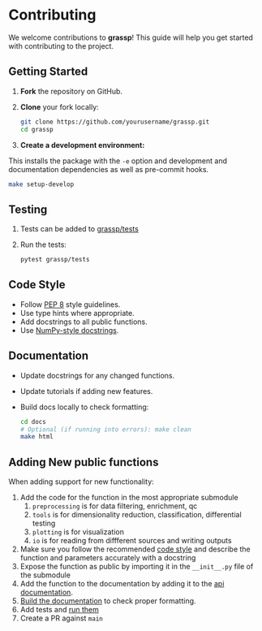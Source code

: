 # Contributing

We welcome contributions to **grassp**! This guide will help you get started with contributing to the project.

## Getting Started

1. **Fork** the repository on GitHub.
2. **Clone** your fork locally:

   ```bash
   git clone https://github.com/yourusername/grassp.git
   cd grassp
   ```

3. **Create a development environment:**

This installs the package with the `-e` option and development and documentation dependencies as well as pre-commit hooks.

   ```bash
   make setup-develop
   ```

## Testing

1. Tests can be added to [grassp/tests](grassp/tests)
2. Run the tests:

   ```bash
   pytest grassp/tests
   ```

## Code Style

- Follow [PEP 8](https://peps.python.org/pep-0008/) style guidelines.
- Use type hints where appropriate.
- Add docstrings to all public functions.
- Use [NumPy-style docstrings](https://numpydoc.readthedocs.io/en/latest/format.html).

## Documentation

- Update docstrings for any changed functions.
- Update tutorials if adding new features.
- Build docs locally to check formatting:

   ```bash
   cd docs
   # Optional (if running into errors): make clean
   make html
   ```

## Adding New public functions

When adding support for new functionality:

1. Add the code for the function in the most appropriate submodule
   1. `preprocessing` is for data filtering, enrichment, qc
   2. `tools` is for dimensionality reduction, classification, differential testing
   3. `plotting` is for visualization
   4. `io` is for reading from diffferent sources and writing outputs
2. Make sure you follow the recommended [code style](#code-style) and describe the function and parameters accurately with a docstring
3. Expose the function as public by importing it in the `__init__.py` file of the submodule
4. Add the function to the documentation by adding it to the [api documentation](docs/source/api).
5. [Build the documentation](#documentation) to check proper formatting.
6. Add tests and [run them](#testing)
7. Create a PR against `main`

